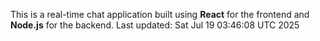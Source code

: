 This is a real-time chat application built using **React** for the frontend and **Node.js** for the backend.
Last updated: Sat Jul 19 03:46:08 UTC 2025
